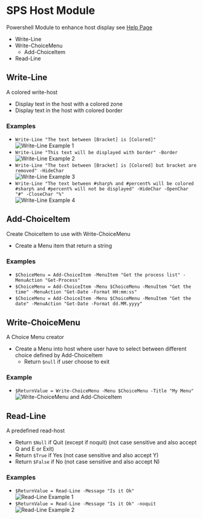 # SPS Host Module
Powershell Module to enhance host display see [Help Page](https://swisspowershell.wordpress.com/revisited-host-module/)  
* Write-Line
* Write-ChoiceMenu
  * Add-ChoiceItem
* Read-Line

## Write-Line
  A colored write-host
  * Display text in the host with a colored zone
  * Display text in the host with colored border

### Examples
  * `Write-Line "The text between [Bracket] is [Colored]"`  
	![Write-Line Example 1](https://swisspowershell.files.wordpress.com/2015/12/write-line_example1.png)
  * `Write-Line "This text will be displayed with border" -Border`  
	![Write-Line Example 2](https://swisspowershell.files.wordpress.com/2015/12/write-line_example2.png)
  * `Write-Line "The text between [Bracket] is [Colored] but bracket are removed" -HideChar`  
	![Write-Line Example 3](https://swisspowershell.files.wordpress.com/2015/12/write-line_example3.png)
  * `Write-Line "The text between #sharp% and #percent% will be colored #sharp% and #percent% will not be displayed" -HideChar -OpenChar "#" -CloseChar "%"`  
	![Write-Line Example 4](https://swisspowershell.files.wordpress.com/2015/12/write-line_example4.png)

## Add-ChoiceItem
  Create ChoiceItem to use with Write-ChoiceMenu
  * Create a Menu item that return a string

### Examples
  * `$ChoiceMenu = Add-ChoiceItem -MenuItem "Get the process list" -MenuAction "Get-Process"`
  * `$ChoiceMenu = Add-ChoiceItem -Menu $ChoiceMenu -MenuItem "Get the time" -MenuAction "Get-Date -Format HH:mm:ss"`
  * `$ChoiceMenu = Add-ChoiceItem -Menu $ChoiceMenu -MenuItem "Get the date" -MenuAction "Get-Date -Format dd.MM.yyyy"`

## Write-ChoiceMenu
  A Choice Menu creator
  * Create a Menu into host where user have to select between different choice defined by Add-ChoiceItem
    * Return `$null` if user choose to exit

### Example
  * `$ReturnValue = Write-ChoiceMenu -Menu $ChoiceMenu -Title "My Menu"`  
	![Write-ChoiceMenu and Add-ChoiceItem](https://swisspowershell.files.wordpress.com/2015/12/write-choicemenu_example1.png)

## Read-Line
  A predefined read-host
  * Return `$Null` if Quit (except if noquit) (not case sensitive and also accept Q and E or Exit)
  * Return `$True` if Yes (not case sensitive and also accept Y)
  * Return `$False` if No (not case sensitive and also accept N)

### Examples
  * `$ReturnValue = Read-Line -Message "Is it Ok"`  
	![Read-Line Example 1](https://swisspowershell.files.wordpress.com/2015/12/read-line_example1.png)
  * `$ReturnValue = Read-Line -Message "Is it Ok" -noquit`  
	![Read-Line Example 2](https://swisspowershell.files.wordpress.com/2015/12/read-line_example2.png)
